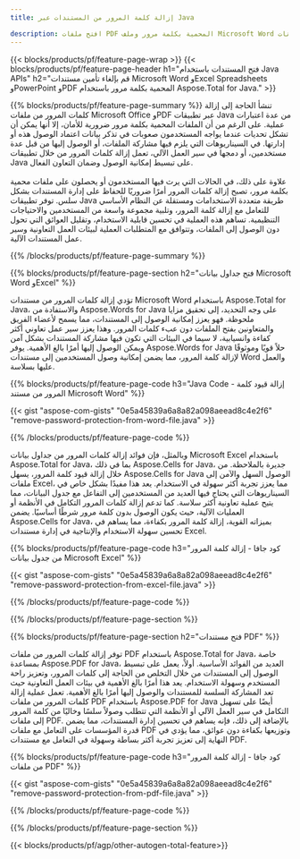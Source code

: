 ```yaml
---
title: إزالة كلمة المرور من المستندات عبر Java 

description: افتح ملفات PDF المحمية بكلمة مرور وملف Microsoft Word وجداول بيانات Excel وملفات العروض التقديمية PowerPoint عبر تطبيق Java.
---
```


{{< blocks/products/pf/feature-page-wrap >}}
{{< blocks/products/pf/feature-page-header h1="فتح المستندات باستخدام Java APIs" h2="قم بإلغاء تأمين مستندات Microsoft Word وExcel Spreadsheets وPowerPoint وPDF المحمية بكلمة مرور باستخدام Aspose.Total for Java." >}}

{{% blocks/products/pf/feature-page-summary %}}
تنشأ الحاجة إلى إزالة كلمات المرور من ملفات Microsoft Office وPDF عبر تطبيقات Java من عدة اعتبارات عملية. على الرغم من أن الملفات المحمية بكلمة مرور ضرورية للأمان، إلا أنها يمكن أن تشكل تحديات عندما يواجه المستخدمون صعوبات في تذكر بيانات اعتماد الوصول هذه أو إدارتها. في السيناريوهات التي يلزم فيها مشاركة الملفات، أو الوصول إليها من قبل عدة مستخدمين، أو دمجها في سير العمل الآلي، تعمل إزالة كلمات المرور من خلال تطبيقات Java على تبسيط إمكانية الوصول وضمان التعاون الفعال.<br /><br />
علاوة على ذلك، في الحالات التي يرث فيها المستخدمون أو يحصلون على ملفات محمية بكلمة مرور، تصبح إزالة كلمات المرور أمرًا ضروريًا للحفاظ على إدارة المستندات بشكل سلس. توفر تطبيقات Java طريقة متعددة الاستخدامات ومستقلة عن النظام الأساسي للتعامل مع إزالة كلمة المرور، وتلبية مجموعة واسعة من المستخدمين والاحتياجات التنظيمية. تساهم هذه العملية في تحسين قابلية الاستخدام، وتقليل العوائق التي تحول دون الوصول إلى الملفات، وتتوافق مع المتطلبات العملية لبيئات العمل التعاونية وسير عمل المستندات الآلية.

{{% /blocks/products/pf/feature-page-summary  %}}

{{% blocks/products/pf/feature-page-section  h2="فتح جداول بيانات Microsoft Word وExcel" %}}

تؤدي إزالة كلمات المرور من مستندات Microsoft Word باستخدام Aspose.Total for Java، والاستفادة من Aspose.Words for Java على وجه التحديد، إلى تحقيق مزايا ملحوظة. فهو يعزز إمكانية الوصول إلى المستندات، مما يسمح لأعضاء الفريق والمتعاونين بفتح الملفات دون عبء كلمات المرور. وهذا يعزز سير عمل تعاوني أكثر كفاءة وانسيابية، لا سيما في البيئات التي تكون فيها مشاركة المستندات بشكل آمن ويمكن الوصول إليها أمرًا بالغ الأهمية. يوفر Aspose.Words for Java حلاً قويًا وموثوقًا لإزالة كلمة المرور، مما يضمن إمكانية وصول المستخدمين إلى مستندات Word والعمل عليها بسلاسة.

{{% blocks/products/pf/feature-page-code h3="Java Code - إزالة قيود كلمة المرور من مستند Microsoft Word" %}}

{{< gist "aspose-com-gists" "0e5a45839a6a8a82a098aeead8c4e2f6" "remove-password-protection-from-word-file.java" >}}

{{% /blocks/products/pf/feature-page-code  %}}

وبالمثل، فإن فوائد إزالة كلمات المرور من جداول بيانات Microsoft Excel باستخدام Aspose.Total for Java، بما في ذلك Aspose.Cells for Java، جديرة بالملاحظة. من خلال إزالة قيود كلمة المرور، يسهل Aspose.Cells for Java الوصول السهل والآمن إلى ملفات Excel، مما يعزز تجربة أكثر سهولة في الاستخدام. يعد هذا مفيدًا بشكل خاص في السيناريوهات التي يحتاج فيها العديد من المستخدمين إلى التفاعل مع جدول البيانات، مما يتيح عملية تعاونية أكثر سلاسة. كما تدعم إزالة كلمات المرور التكامل في الأنظمة أو العمليات الآلية، حيث يكون الوصول بدون كلمة مرور شرطًا أساسيًا. يضمن Aspose.Cells for Java، بميزاته القوية، إزالة كلمة المرور بكفاءة، مما يساهم في تحسين سهولة الاستخدام والإنتاجية في إدارة مستندات Excel.

{{% blocks/products/pf/feature-page-code h3="كود جافا - إزالة كلمة المرور من جدول بيانات Microsoft Excel" %}}

{{< gist "aspose-com-gists" "0e5a45839a6a8a82a098aeead8c4e2f6" "remove-password-protection-from-excel-file.java" >}}

{{% /blocks/products/pf/feature-page-code  %}}

{{% /blocks/products/pf/feature-page-section %}}

{{% blocks/products/pf/feature-page-section  h2="فتح مستندات PDF" %}}

توفر إزالة كلمات المرور من ملفات PDF باستخدام Aspose.Total for Java، خاصة بمساعدة Aspose.PDF for Java، العديد من الفوائد الأساسية. أولاً، يعمل على تبسيط الوصول إلى المستندات من خلال التخلص من الحاجة إلى كلمات المرور، وتعزيز راحة المستخدم وسهولة الاستخدام. يعد هذا أمرًا بالغ الأهمية في بيئات العمل التعاونية حيث تعد المشاركة السلسة للمستندات والوصول إليها أمرًا بالغ الأهمية. تعمل عملية إزالة كلمات المرور من ملفات PDF باستخدام Aspose.PDF for Java أيضًا على تسهيل التكامل في سير العمل الآلي أو الأنظمة التي تتطلب وصولاً سلسًا وخاليًا من كلمة المرور إلى ملفات PDF. بالإضافة إلى ذلك، فإنه يساهم في تحسين إدارة المستندات، مما يضمن قدرة المؤسسات على التعامل مع ملفات PDF وتوزيعها بكفاءة دون عوائق، مما يؤدي في النهاية إلى تعزيز تجربة أكثر بساطة وسهولة في التعامل مع مستندات PDF.

{{% blocks/products/pf/feature-page-code h3="كود جافا - إزالة كلمة المرور من ملفات PDF" %}}

{{< gist "aspose-com-gists" "0e5a45839a6a8a82a098aeead8c4e2f6" "remove-password-protection-from-pdf-file.java" >}}

{{% /blocks/products/pf/feature-page-code  %}}

{{% /blocks/products/pf/feature-page-section %}}

{{< blocks/products/pf/agp/other-autogen-total-feature>}}